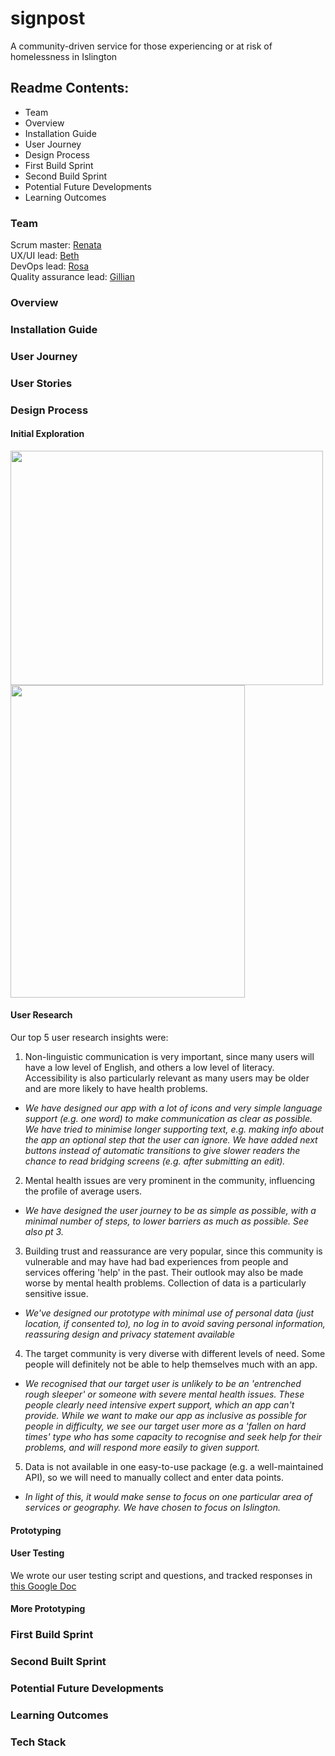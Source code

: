 # signpost
A community-driven service for those experiencing or at risk of homelessness in Islington

## Readme Contents:
- Team
- Overview
- Installation Guide
- User Journey
- Design Process
- First Build Sprint
- Second Build Sprint
- Potential Future Developments
- Learning Outcomes

### Team

Scrum master: [Renata](https://github.com/renatajarmova)\
UX/UI lead: [Beth](https://github.com/bethanyios) \
DevOps lead: [Rosa](https://github.com/rosalie-baxter)\
Quality assurance lead: [Gillian](https://github.com/yeo-yeo)


### Overview

### Installation Guide

### User Journey

### User Stories

### Design Process
#### Initial Exploration

<p>
<img src="https://imgur.com/Dxz4Pws.jpg" width="500" height="375">
<img src="https://imgur.com/JvDTjEz.jpg" width="375" height="500">
</p>


#### User Research

Our top 5 user research insights were:
1. Non-linguistic communication is very important, since many users will have a low level of English, and others a low level of literacy.  Accessibility is also particularly relevant as many users may be older and are more likely to have health problems.

 - *We have designed our app with a lot of icons and very simple language support (e.g. one word) to make communication as clear as possible.  We have tried to minimise longer supporting text, e.g. making info about the app an optional step that the user can ignore.  We have added next buttons instead of automatic transitions to give slower readers the chance to read bridging screens (e.g. after submitting an edit).*

2. Mental health issues are very prominent in the community, influencing the profile of average users.

 - *We have designed the user journey to be as simple as possible, with a minimal number of steps, to lower barriers as much as possible.  See also pt 3.*

3. Building trust and reassurance are very popular, since this community is vulnerable and may have had bad experiences from people and services offering 'help' in the past.  Their outlook may also be made worse by mental health problems.  Collection of data is a particularly sensitive issue.

 - *We've designed our prototype with minimal use of personal data (just location, if consented to), no log in to avoid saving personal information, reassuring design and privacy statement available*

4. The target community is very diverse with different levels of need. Some people will definitely not be able to help themselves much with an app.
 - *We recognised that our target user is unlikely to be an 'entrenched rough sleeper' or someone with severe mental health issues.  These people clearly need intensive expert support, which an app can't provide.  While we want to make our app as inclusive as possible for people in difficulty, we see our target user more as a 'fallen on hard times' type who has some capacity to recognise and seek help for their problems, and will respond more easily to given support.*

5. Data is not available in one easy-to-use package (e.g. a well-maintained API), so we will need to manually collect and enter data points.
 - *In light of this, it would make sense to focus on one particular area of services or geography.  We have chosen to focus on Islington.*

#### Prototyping
#### User Testing
We wrote our user testing script and questions, and tracked responses in [this Google Doc](https://docs.google.com/document/d/1lQWcgmyjNmRlyZqQc-Wxc6-UaOgbgnxEwWQv-LosjRs/edit)
#### More Prototyping

### First Build Sprint

### Second Built Sprint

### Potential Future Developments

### Learning Outcomes

### Tech Stack
